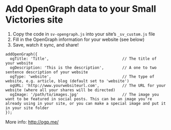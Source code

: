 # Add OpenGraph data to your Small Victories site

1. Copy the code in `sv-opengraph.js` into your site’s `_sv_custom.js` file
2. Fill in the OpenGraph information for your website (see below)
3. Save, watch it sync, and share!

```
addOpenGraph({
  ogTitle: 'Title',                                // The title of your website
  ogDescription: 'This is the description',        // A one to two sentence description of your website
  ogType: 'website',                               // The type of website, e.g. article, blog (default set to 'website')
  ogURL: 'http://www.yourwebsiteurl.com',          // The URL for your website (where all your shares will be directed)
  ogImage: '/path/to/images.jpg'                   // The image you want to be featured in social posts. This can be an image you’re already using in your site, or you can make a special image and put it in your site folder
});
```

More info: http://ogp.me/

